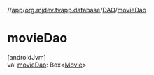 //[app](../../../index.md)/[org.mjdev.tvapp.database](../index.md)/[DAO](index.md)/[movieDao](movie-dao.md)

# movieDao

[androidJvm]\
val [movieDao](movie-dao.md): Box&lt;[Movie](../../org.mjdev.tvapp.data.local/-movie/index.md)&gt;
